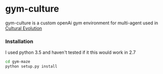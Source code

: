 gym-culture
===========

gym-culture is a custom openAi gym environment for multi-agent used in [Cultural Evolution](https://github.com/LE-LOY/cultural-evolution)

### Installation
I used python 3.5 and haven't tested if it this would work in 2.7

``` bash
cd gym-maze
python setup.py install
```
